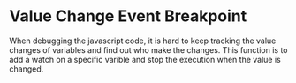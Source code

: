 # Value Change Event Breakpoint

When debugging the javascript code, it is hard to keep tracking the value changes of variables and find out who make the changes. This function is to add a watch on a specific varible and stop the execution when the value is changed. 
